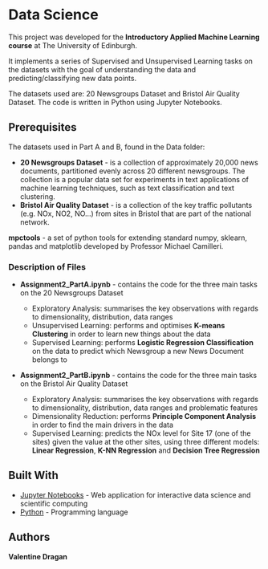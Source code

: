 # Data Science

This project was developed for the **Introductory Applied Machine Learning course** at The University of Edinburgh.

It implements a series of Supervised and Unsupervised Learning tasks on the datasets with the goal of understanding the data and predicting/classifying new data points.

The datasets used are: 20 Newsgroups Dataset and Bristol Air Quality Dataset. The code is written in Python using Jupyter Notebooks.

## Prerequisites

The datasets used in Part A and B, found in the Data folder:
* **20 Newsgroups Dataset** - is a collection of approximately 20,000 news documents, partitioned evenly across 20 different newsgroups. The collection is a popular data set for experiments in text applications of machine learning techniques, such as text classification and text clustering.
* **Bristol Air Quality Dataset** - is a collection of the key traffic pollutants (e.g. NOx, NO2, NO...) from sites in Bristol that are part of the national network.

**mpctools** - a set of python tools for extending standard numpy, sklearn, pandas and matplotlib developed by Professor Michael Camilleri.

### Description of Files

* **Assignment2_PartA.ipynb** - contains the code for the three main tasks on the 20 Newsgroups Dataset
  * Exploratory Analysis: summarises the key observations with regards to dimensionality, distribution, data ranges
  * Unsupervised Learning: performs and optimises **K-means Clustering** in order to learn new things about the data
  * Supervised Learning: performs **Logistic Regression Classification** on the data to predict which Newsgroup a new News Document belongs to

* **Assignment2_PartB.ipynb** - contains the code for the three main tasks on the Bristol Air Quality Dataset
  * Exploratory Analysis: summarises the key observations with regards to dimensionality, distribution, data ranges and problematic features
  * Dimensionality Reduction: performs **Principle Component Analysis** in order to find the main drivers in the data 
  * Supervised Learning: predicts the NOx level for Site 17 (one of the sites) given the value at the other sites, using three different models: **Linear Regression**, **K-NN Regression** and **Decision Tree Regression**


## Built With

* [Jupyter Notebooks](https://jupyter.org/) - Web application for interactive data science and scientific computing
* [Python](https://www.python.org/) - Programming language

## Authors
**Valentine Dragan**
